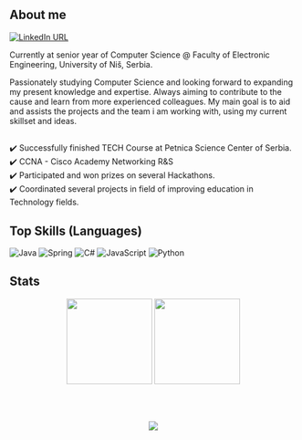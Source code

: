 ## About me

[![LinkedIn URL](https://img.shields.io/static/v1?color=blue&label=linkedin&logo=linkedin&logoColor=white&style=for-the-badge&message=Connect)](https://rs.linkedin.com/in/petar-randjelovic-3518511b4)

Currently at senior year of Computer Science @ Faculty of Electronic Engineering, University of Niš, Serbia.

Passionately studying Computer Science and looking forward to expanding my present knowledge and expertise. Always aiming to contribute to the cause and learn from more experienced colleagues. My main goal is to aid and assists the projects and the team i am working with, using my current skillset and ideas. <br />
##
✔️ Successfully finished TECH Course at Petnica Science Center of Serbia. <br />
✔️ CCNA - Cisco Academy Networking R&S <br />
✔️ Participated and won prizes on several Hackathons. <br />
✔️ Coordinated several projects in field of improving education in Technology fields. <br />

## Top Skills (Languages) <br />

![Java](https://img.shields.io/badge/java-%23ED8B00.svg?style=for-the-badge&logo=java&logoColor=white)
![Spring](https://img.shields.io/badge/spring-%236DB33F.svg?style=for-the-badge&logo=spring&logoColor=white)
![C#](https://img.shields.io/badge/c%23-%23239120.svg?style=for-the-badge&logo=c-sharp&logoColor=white)
![JavaScript](https://img.shields.io/badge/javascript-%23323330.svg?style=for-the-badge&logo=javascript&logoColor=%23F7DF1E)
![Python](https://img.shields.io/badge/python-3670A0?style=for-the-badge&logo=python&logoColor=ffdd54)

## Stats

<p align="center" width="100%"><img src="https://github-readme-stats.vercel.app/api/top-langs?username=PetarRan&show_icons=true&theme=dracula&layout=compact" height=150/> <img src="https://github-readme-stats.vercel.app/api?username=PetarRan&show_icons=true&theme=dracula&locale=en" height=150/>
</p> <br /> <br />
<p align="center" width="100%">
<img src="https://gpvc.arturio.dev/PetarRan" />
</p>


 
 
 
